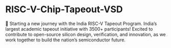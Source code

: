 # RISC-V-Chip-Tapeout-VSD
🌱 Starting a new journey with the India RISC-V Tapeout Program.
India’s largest academic tapeout initiative with 3500+ participants! Excited to contribute to open-source silicon design, verification, and innovation, as we work together to build the nation’s semiconductor future.
